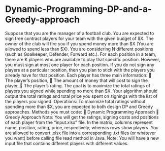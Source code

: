 # Dynamic-Programming-DP-and-a-Greedy-approach
Suppose that you are the manager of a football club. You are expected to sign free contract players for your team with the given budget of $X. The owner of the club will fire you if you spend money more than $X (You are allowed to spend less than $X). You are considering N different positions (such as Goalkeeper, Defender, Forward etc.). For each position in a team, there are K players who are available to play that specific position. However, you must sign at most one player for each position. If you do not sign any players at a particular position, then you plan to stick with the players you already have for that position. Each player has three main information:  The player’s position,  The amount of money that will cost to sign the player,  The player’s rating. The goal is to maximize the total ratings of players you signed while spending no more than $X. Your algorithm should output the total ratings and total price you spent on signings with the list of the players you signed. Operations: To maximize total ratings without spending more than $X, you are expected to both design DP and Greedy approaches. Methods you must code:  Dynamic Programming Approach  Greedy Approach  Note: You will get the ratings, signing costs and positions of each player from the “input.xlsx” file. In the matrix, columns represent name, position, rating, price, respectively; whereas rows show players. You are allowed to convert .xlsx file into a corresponding .txt files (or whatever you want) before calling file read method in Java. Note: You will have a new input file that contains different players with different values.

